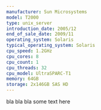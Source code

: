 ```yaml
---
manufacturer: Sun Microsystems
model: T2000
type: unix_server
introduction_date: 2005/12
end_of_sale_date: 2009/11
operating_system: Solaris
typical_operating_system: Solaris
cpu_speed: 1.2GHz
cpu_cores: 8
cpu_count: 1
cpu_threads: 32
cpu_model: UltraSPARC-T1
memory: 64GB
storage: 2x146GB SAS HD
---
```


bla bla bla some text here
